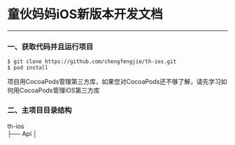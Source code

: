 # 童伙妈妈iOS新版本开发文档

---

### 一、获取代码并且运行项目

```
$ git clone https://github.com/chengfengjie/th-ios.git
$ pod install
```

项目用CocoaPods管理第三方库，如果您对CocoaPods还不够了解，请先学习如何用CocoaPods管理iOS第三方库

### 二、主项目目录结构

th-ios  
├── Api
│